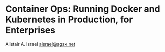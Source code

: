 # Container Ops: Running Docker and Kubernetes in Production, for Enterprises

Alistair A. Israel <aisrael@agsx.net>
